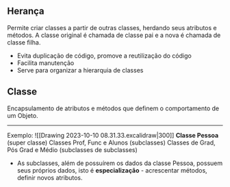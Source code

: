 ## Herança
Permite criar classes a partir de outras classes, herdando seus atributos e métodos.
A classe original é chamada de classe pai e a nova é chamada de classe filha.
- Evita duplicação de código, promove a reutilização do código
- Facilita manutenção
- Serve para organizar a hierarquia de classes
## Classe
Encapsulamento de atributos e métodos que definem o comportamento de um Objeto.
___
Exemplo:
![[Drawing 2023-10-10 08.31.33.excalidraw|300]]
**Classe Pessoa** (super classe)
	Classes Prof, Func e Alunos (subclasses)
		Classes de Grad, Pós Grad e Médio (subclasses de subclasses)
- As subclasses, além de possuírem os dados da classe Pessoa, possuem seus próprios dados, isto é **especialização** - acrescentar métodos, definir novos atributos.